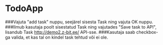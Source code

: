 # TodoApp
 
###Vajuta "add task" nuppu, seejärel sisesta Task ning vajuta OK nuppu.
###Ilmub kasutaja poolt sisestatud Task ning vajutades "Save task to API", lisandub Task http://demo2.z-bit.ee/ API-sse.
###Kasutaja saab checkbox-ga valida, et kas tal on kindel task tehtud või ei ole.
